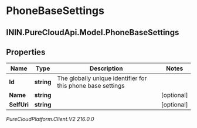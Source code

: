 # PhoneBaseSettings

## ININ.PureCloudApi.Model.PhoneBaseSettings

## Properties

|Name | Type | Description | Notes|
|------------ | ------------- | ------------- | -------------|
| **Id** | **string** | The globally unique identifier for this phone base settings | |
| **Name** | **string** |  | [optional] |
| **SelfUri** | **string** |  | [optional] |



_PureCloudPlatform.Client.V2 216.0.0_

